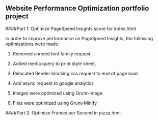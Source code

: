 ## Website Performance Optimization portfolio project


####Part 1: Optimize PageSpeed Insights score for index.html

In order to improve performance on PageSpeed Insights, the following optimizations were made.


1. Removed unneed font family request
2. Added media query to print style sheet.
3. Relocated Render blocking css request to end of page load.
4. Add async request to google.analytics


1. Images were optimized using Grunt-Image
2. Files were optimized using Grunt-Minify


####Part 2: Optimize Frames per Second in pizza.html
